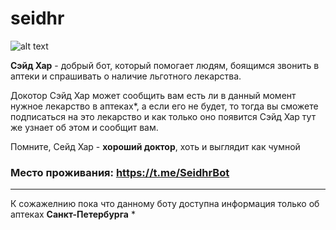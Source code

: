 # seidhr

![alt text](https://i.pinimg.com/originals/76/8f/98/768f98cd3dca52fd49b82e80177f7359.png)


**Сэйд Хар** - добрый бот, который помогает людям, боящимся звонить в аптеки и спрашивать о наличие льготного лекарства.

Докотор Сэйд Хар может сообщить вам есть ли в данный момент нужное лекарство в аптеках*, а если его не будет, то тогда вы сможете подписаться на это лекарство и как только оно появится Сэйд Хар тут же узнает об этом и сообщит вам.

Помните, Сейд Хар - **хороший доктор**, хоть и выглядит как чумной

### Место проживания: https://t.me/SeidhrBot

-----------
К сожажелнию пока что данному боту доступна информация только об аптеках **Санкт-Петербурга** * 
